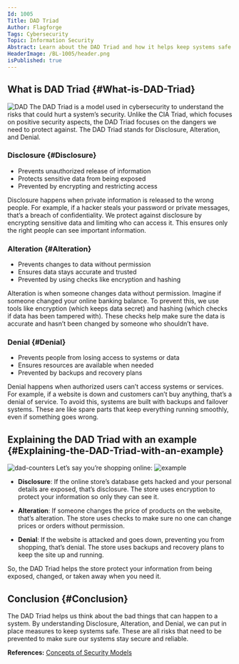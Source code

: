 ```yaml
---
Id: 1005
Title: DAD Triad
Author: Flagforge
Tags: Cybersecurity
Topic: Information Security
Abstract: Learn about the DAD Triad and how it helps keep systems safe.
HeaderImage: /BL-1005/header.png
isPublished: true
---
```


## What is DAD Triad {#What-is-DAD-Triad}
![DAD](/BL-1005/DAD.png)
 The DAD Triad is a model used in cybersecurity to understand the risks that could hurt a system’s security. Unlike the CIA Triad, which focuses on positive security aspects, the DAD Triad focuses on the dangers we need to protect against. The DAD Triad stands for Disclosure, Alteration, and Denial.

### Disclosure {#Disclosure}
- Prevents unauthorized release of information
- Protects sensitive data from being exposed
- Prevented by encrypting and restricting access

Disclosure happens when private information is released to the wrong people. For example, if a hacker steals your password or private messages, that’s a breach of confidentiality. We protect against disclosure by encrypting sensitive data and limiting who can access it. This ensures only the right people can see important information.

### Alteration {#Alteration}
- Prevents changes to data without permission
- Ensures data stays accurate and trusted
- Prevented by using checks like encryption and hashing

Alteration is when someone changes data without permission. Imagine if someone changed your online banking balance. To prevent this, we use tools like encryption (which keeps data secret) and hashing (which checks if data has been tampered with). These checks help make sure the data is accurate and hasn’t been changed by someone who shouldn’t have.

### Denial {#Denial}
- Prevents people from losing access to systems or data
- Ensures resources are available when needed
- Prevented by backups and recovery plans

Denial happens when authorized users can’t access systems or services. For example, if a website is down and customers can’t buy anything, that’s a denial of service. To avoid this, systems are built with backups and failover systems. These are like spare parts that keep everything running smoothly, even if something goes wrong.

## Explaining the DAD Triad with an example  {#Explaining-the-DAD-Triad-with-an-example}
![dad-counters](/BL-1005/dad-cia.png)
Let’s say you’re shopping online:
![example](/BL-1005/example.png)
- <b>Disclosure</b>: If the online store’s database gets hacked and your personal details are exposed, that’s disclosure. The store uses encryption to protect your information so only they can see it.

- <b>Alteration</b>: If someone changes the price of products on the website, that’s alteration. The store uses checks to make sure no one can change prices or orders without permission.

- <b>Denial</b>: If the website is attacked and goes down, preventing you from shopping, that’s denial. The store uses backups and recovery plans to keep the site up and running.

So, the DAD Triad helps the store protect your information from being exposed, changed, or taken away when you need it.

## Conclusion {#Conclusion}
The DAD Triad helps us think about the bad things that can happen to a system. By understanding Disclosure, Alteration, and Denial, we can put in place measures to keep systems safe. These are all risks that need to be prevented to make sure our systems stay secure and reliable.

**References:** 
<a href="#" target="_blank">Concepts of Security Models</a>